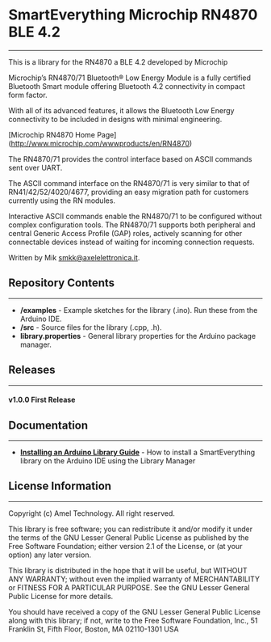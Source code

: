 # SmartEverything Microchip RN4870 BLE 4.2
---
This is a library for the RN4870 a BLE 4.2 developed by Microchip 

Microchip’s RN4870/71 Bluetooth® Low Energy Module is a fully certified Bluetooth
Smart module offering Bluetooth 4.2 connectivity in compact form factor. 

With all of its advanced features, it allows the Bluetooth Low Energy connectivity to be included in
designs with minimal engineering.


[Microchip RN4870 Home Page]
(http://www.microchip.com/wwwproducts/en/RN4870)

The RN4870/71 provides the control interface based on ASCII commands sent over UART. 

The ASCII command interface on the RN4870/71 is very similar to that of RN41/42/52/4020/4677, 
providing an easy migration path for customers currently using the RN modules.

Interactive ASCII commands enable the RN4870/71 to be configured without complex configuration tools. 
The RN4870/71 supports both peripheral and central Generic Access Profile (GAP) roles, 
actively scanning for other connectable devices instead of waiting for incoming 
connection requests.

Written by Mik <smkk@axelelettronica.it>.  

## Repository Contents
---
* **/examples** - Example sketches for the library (.ino). Run these from the Arduino IDE. 
* **/src** - Source files for the library (.cpp, .h).
* **library.properties** - General library properties for the Arduino package manager.

## Releases
---
#### v1.0.0 First Release

## Documentation
---
* **[Installing an Arduino Library Guide](http://www.arduino.cc/en/Guide/Libraries#toc3)** - How to install a SmartEverything library on the Arduino IDE using the Library Manager


## License Information
---

Copyright (c) Amel Technology. All right reserved.

This library is free software; you can redistribute it and/or
modify it under the terms of the GNU Lesser General Public
License as published by the Free Software Foundation; either
version 2.1 of the License, or (at your option) any later version.

This library is distributed in the hope that it will be useful,
but WITHOUT ANY WARRANTY; without even the implied warranty of
MERCHANTABILITY or FITNESS FOR A PARTICULAR PURPOSE. See the GNU
Lesser General Public License for more details.

You should have received a copy of the GNU Lesser General Public
License along with this library; if not, write to the Free Software
Foundation, Inc., 51 Franklin St, Fifth Floor, Boston, MA 02110-1301 USA